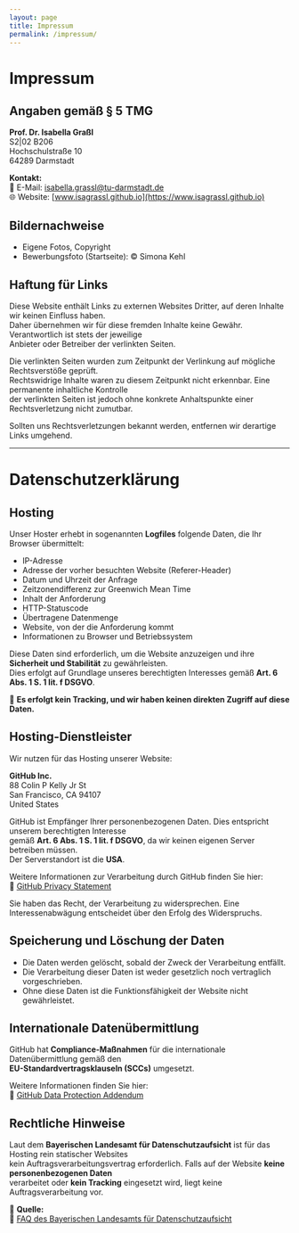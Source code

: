 ```yaml
---
layout: page
title: Impressum
permalink: /impressum/
---
```


# **Impressum**

## **Angaben gemäß § 5 TMG**

**Prof. Dr. Isabella Graßl**  
S2|02 B206  
Hochschulstraße 10  
64289 Darmstadt  

**Kontakt:**  
📧 E-Mail: [isabella.grassl@tu-darmstadt.de](mailto:isabella.grassl@tu-darmstadt.de)  
🌐 Website: [www.isagrassl.github.io](https://www.isagrassl.github.io)  

## **Bildernachweise**  
- Eigene Fotos, Copyright  
- Bewerbungsfoto (Startseite): © Simona Kehl  

## **Haftung für Links**  
Diese Website enthält Links zu externen Websites Dritter, auf deren Inhalte wir keinen Einfluss haben.  
Daher übernehmen wir für diese fremden Inhalte keine Gewähr. Verantwortlich ist stets der jeweilige  
Anbieter oder Betreiber der verlinkten Seiten.  

Die verlinkten Seiten wurden zum Zeitpunkt der Verlinkung auf mögliche Rechtsverstöße geprüft.  
Rechtswidrige Inhalte waren zu diesem Zeitpunkt nicht erkennbar. Eine permanente inhaltliche Kontrolle  
der verlinkten Seiten ist jedoch ohne konkrete Anhaltspunkte einer Rechtsverletzung nicht zumutbar.  

Sollten uns Rechtsverletzungen bekannt werden, entfernen wir derartige Links umgehend.  

---

# **Datenschutzerklärung**

## **Hosting**  
Unser Hoster erhebt in sogenannten **Logfiles** folgende Daten, die Ihr Browser übermittelt:  

- IP-Adresse  
- Adresse der vorher besuchten Website (Referer-Header)  
- Datum und Uhrzeit der Anfrage  
- Zeitzonendifferenz zur Greenwich Mean Time  
- Inhalt der Anforderung  
- HTTP-Statuscode  
- Übertragene Datenmenge  
- Website, von der die Anforderung kommt  
- Informationen zu Browser und Betriebssystem  

Diese Daten sind erforderlich, um die Website anzuzeigen und ihre **Sicherheit und Stabilität** zu gewährleisten.  
Dies erfolgt auf Grundlage unseres berechtigten Interesses gemäß **Art. 6 Abs. 1 S. 1 lit. f DSGVO**.  

📌 **Es erfolgt kein Tracking, und wir haben keinen direkten Zugriff auf diese Daten.**  

## **Hosting-Dienstleister**  
Wir nutzen für das Hosting unserer Website:  

**GitHub Inc.**  
88 Colin P Kelly Jr St  
San Francisco, CA 94107  
United States  

GitHub ist Empfänger Ihrer personenbezogenen Daten. Dies entspricht unserem berechtigten Interesse  
gemäß **Art. 6 Abs. 1 S. 1 lit. f DSGVO**, da wir keinen eigenen Server betreiben müssen.  
Der Serverstandort ist die **USA**.  

Weitere Informationen zur Verarbeitung durch GitHub finden Sie hier:  
🔗 [GitHub Privacy Statement](https://docs.github.com/en/github/site-policy/github-privacy-statement#github-pages)  

Sie haben das Recht, der Verarbeitung zu widersprechen. Eine Interessenabwägung entscheidet über den Erfolg des Widerspruchs.  

## **Speicherung und Löschung der Daten**  
- Die Daten werden gelöscht, sobald der Zweck der Verarbeitung entfällt.  
- Die Verarbeitung dieser Daten ist weder gesetzlich noch vertraglich vorgeschrieben.  
- Ohne diese Daten ist die Funktionsfähigkeit der Website nicht gewährleistet.  

## **Internationale Datenübermittlung**  
GitHub hat **Compliance-Maßnahmen** für die internationale Datenübermittlung gemäß den  
**EU-Standardvertragsklauseln (SCCs)** umgesetzt.  

Weitere Informationen finden Sie hier:  
🔗 [GitHub Data Protection Addendum](https://docs.github.com/en/github/site-policy/github-data-protection-addendum#attachment-1-the-standard-contractual-clauses-processors)  

## **Rechtliche Hinweise**  
Laut dem **Bayerischen Landesamt für Datenschutzaufsicht** ist für das Hosting rein statischer Websites  
kein Auftragsverarbeitungsvertrag erforderlich. Falls auf der Website **keine personenbezogenen Daten**  
verarbeitet oder **kein Tracking** eingesetzt wird, liegt keine Auftragsverarbeitung vor.  

📌 **Quelle:**  
🔗 [FAQ des Bayerischen Landesamts für Datenschutzaufsicht](https://www.lda.bayern.de/media/veroeffentlichungen/FAQ_Hosting_keine_Auftragsverarbeitung.pdf)  